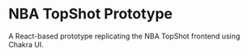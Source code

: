 # NBA TopShot Prototype

A React-based prototype replicating the NBA TopShot frontend using Chakra UI.